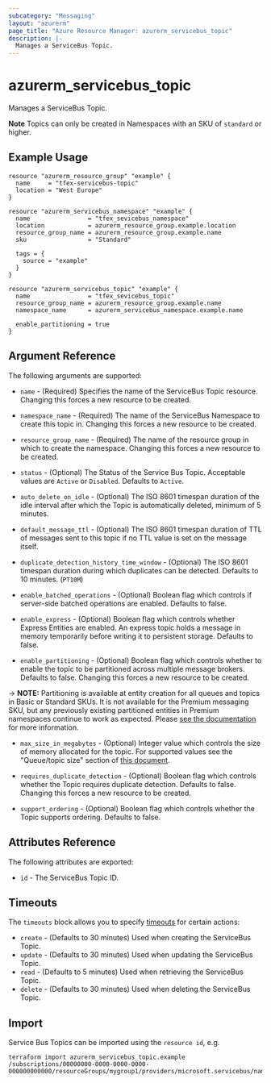 ```yaml
---
subcategory: "Messaging"
layout: "azurerm"
page_title: "Azure Resource Manager: azurerm_servicebus_topic"
description: |-
  Manages a ServiceBus Topic.
---
```


# azurerm_servicebus_topic

Manages a ServiceBus Topic.

**Note** Topics can only be created in Namespaces with an SKU of `standard` or higher.

## Example Usage

```hcl
resource "azurerm_resource_group" "example" {
  name     = "tfex-servicebus-topic"
  location = "West Europe"
}

resource "azurerm_servicebus_namespace" "example" {
  name                = "tfex_sevicebus_namespace"
  location            = azurerm_resource_group.example.location
  resource_group_name = azurerm_resource_group.example.name
  sku                 = "Standard"

  tags = {
    source = "example"
  }
}

resource "azurerm_servicebus_topic" "example" {
  name                = "tfex_sevicebus_topic"
  resource_group_name = azurerm_resource_group.example.name
  namespace_name      = azurerm_servicebus_namespace.example.name

  enable_partitioning = true
}
```

## Argument Reference

The following arguments are supported:

* `name` - (Required) Specifies the name of the ServiceBus Topic resource. Changing this forces a
    new resource to be created.

* `namespace_name` - (Required) The name of the ServiceBus Namespace to create
    this topic in. Changing this forces a new resource to be created.

* `resource_group_name` - (Required) The name of the resource group in which to
    create the namespace. Changing this forces a new resource to be created.

* `status` - (Optional) The Status of the Service Bus Topic. Acceptable values are `Active` or `Disabled`. Defaults to `Active`.

* `auto_delete_on_idle` - (Optional) The ISO 8601 timespan duration of the idle interval after which the
    Topic is automatically deleted, minimum of 5 minutes.

* `default_message_ttl` - (Optional) The ISO 8601 timespan duration of TTL of messages sent to this topic if no
    TTL value is set on the message itself.

* `duplicate_detection_history_time_window` - (Optional) The ISO 8601 timespan duration during which
    duplicates can be detected. Defaults to 10 minutes. (`PT10M`)

* `enable_batched_operations` - (Optional) Boolean flag which controls if server-side
    batched operations are enabled. Defaults to false.

* `enable_express` - (Optional) Boolean flag which controls whether Express Entities
    are enabled. An express topic holds a message in memory temporarily before writing
    it to persistent storage. Defaults to false.

* `enable_partitioning` - (Optional) Boolean flag which controls whether to enable
    the topic to be partitioned across multiple message brokers. Defaults to false.
    Changing this forces a new resource to be created.

-> **NOTE:** Partitioning is available at entity creation for all queues and topics in Basic or Standard SKUs. It is not available for the Premium messaging SKU, but any previously existing partitioned entities in Premium namespaces continue to work as expected. Please [see the documentation](https://docs.microsoft.com/en-us/azure/service-bus-messaging/service-bus-partitioning) for more information.

* `max_size_in_megabytes` - (Optional) Integer value which controls the size of
    memory allocated for the topic. For supported values see the "Queue/topic size"
    section of [this document](https://docs.microsoft.com/en-us/azure/service-bus-messaging/service-bus-quotas).

* `requires_duplicate_detection` - (Optional) Boolean flag which controls whether
    the Topic requires duplicate detection. Defaults to false. Changing this forces
    a new resource to be created.

* `support_ordering` - (Optional) Boolean flag which controls whether the Topic
    supports ordering. Defaults to false.

## Attributes Reference

The following attributes are exported:

* `id` - The ServiceBus Topic ID.

## Timeouts

The `timeouts` block allows you to specify [timeouts](https://www.terraform.io/docs/configuration/resources.html#timeouts) for certain actions:

* `create` - (Defaults to 30 minutes) Used when creating the ServiceBus Topic.
* `update` - (Defaults to 30 minutes) Used when updating the ServiceBus Topic.
* `read` - (Defaults to 5 minutes) Used when retrieving the ServiceBus Topic.
* `delete` - (Defaults to 30 minutes) Used when deleting the ServiceBus Topic.

## Import

Service Bus Topics can be imported using the `resource id`, e.g.

```shell
terraform import azurerm_servicebus_topic.example /subscriptions/00000000-0000-0000-0000-000000000000/resourceGroups/mygroup1/providers/microsoft.servicebus/namespaces/sbns1/topics/sntopic1
```
